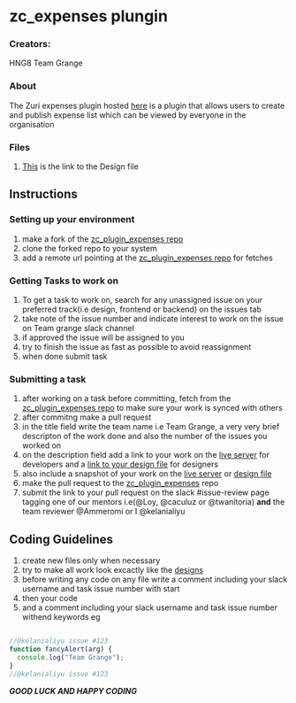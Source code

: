 # zc_expenses plungin

### Creators:
 HNG8 Team Grange
 
### About
 The Zuri expenses plugin hosted [here](http://expenses.zuri.chat/) is a plugin that allows users to create and publish expense list which can be viewed by everyone in the organisation
 
### Files
1. [This](https://www.figma.com/file/mizfCMNkiGxwfRgMkRJech/Zuri-Expenses?node-id=59%3A714) is the link to the Design file

## Instructions

### Setting up your environment
1. make a fork of the [zc_plugin_expenses repo](https://github.com/zurichat/zc_plugin_expenses.git)
2. clone the forked repo to your system
3. add a remote url pointing at the [zc_plugin_expenses repo](https://github.com/zurichat/zc_plugin_expenses.git) for fetches

### Getting Tasks to work on
1. To get a task to work on, search for any unassigned issue on your preferred track(i.e design, frontend or backend)  on the issues tab
2. take note of the issue number and indicate interest to work on the issue on Team grange slack channel
3. if approved the issue will be assigned to you
4. try to finish the issue as fast as possible to avoid reassignment
5. when done submit task

### Submitting a task
1. after working on a task before committing, fetch from the [zc_plugin_expenses repo](https://github.com/zurichat/zc_plugin_expenses.git) to make sure your work is synced with others
2. after commitng make a pull request 
3. in the title field write the team name i.e Team Grange, a very very brief descripton of the work done and also the number of the issues you worked on 
4. on the description field add a link to your work on the [live server](http://expenses.zuri.chat/) for developers and a [link to your design file](https://www.figma.com/file/mizfCMNkiGxwfRgMkRJech/Zuri-Expenses?node-id=59%3A714) for designers
5. also include a snapshot of your work on the [live server](http://expenses.zuri.chat/) or [design file](https://www.figma.com/file/mizfCMNkiGxwfRgMkRJech/Zuri-Expenses?node-id=59%3A714)
6. make the pull request to the [zc_plugin_expenses](https://github.com/zurichat/zc_plugin_expenses.git) repo
7. submit the link to your pull request on the  slack #issue-review page tagging one of our mentors i.e(@Loy, @caculuz or @twanitoria) **and** the team reviewer @Ammeromi or I @kelanialiyu 

## Coding Guidelines
1. create new files only when necessary
2. try to make all work look excactly like the [designs](https://www.figma.com/file/mizfCMNkiGxwfRgMkRJech/Zuri-Expenses?node-id=59%3A714)
3. before writing any code on any file write a comment including your slack username and task issue number with start 
4. then your code 
5. and a comment including your slack username and task issue number withend keywords 
eg
```javascript

//@kelanialiyu issue #123
function fancyAlert(arg) {
  console.log("Team Grange");
}
//@kelanialiyu issue #123
```
***GOOD LUCK AND HAPPY CODING***
